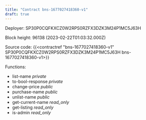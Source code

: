 ```yaml
---
title: "Contract bns-1677027418360-v1"
draft: true
---
```

Deployer: SP30P0CQFKXCZ0W2RPS0RZFX3DZK3M24P1MC5J63H


 



Block height: 96138 (2023-02-22T01:03:32.000Z)

Source code: {{<contractref "bns-1677027418360-v1" SP30P0CQFKXCZ0W2RPS0RZFX3DZK3M24P1MC5J63H bns-1677027418360-v1>}}

Functions:

* list-name _private_
* to-bool-response _private_
* change-price _public_
* purchase-name _public_
* unlist-name _public_
* get-current-name _read_only_
* get-listing _read_only_
* is-admin _read_only_
